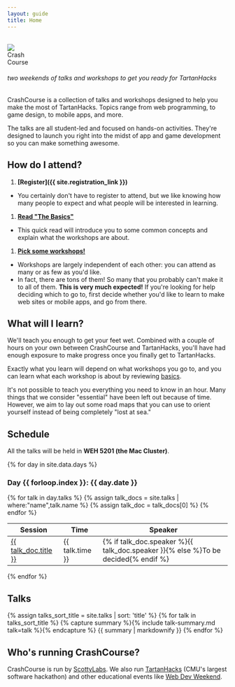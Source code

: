 ```yaml
---
layout: guide
title: Home
---
```


<br>

<div class="hero-logo">
  <img src="{{ site.baseurl }}/assets/img/logo-red.png">
  <div class="hero-title">Crash<br>Course</div>
</div>

###### two weekends of talks and workshops to get you ready for TartanHacks

CrashCourse is a collection of talks and workshops designed to help you make the
most of TartanHacks. Topics range from web programming, to game design, to
mobile apps, and more.

The talks are all student-led and focused on hands-on activities. They're
designed to launch you right into the midst of app and game development so you
can make something awesome.


## How do I attend?

1. __[Register]({{ site.registration_link }})__
  - You certainly don't have to register to attend, but we like knowing how many
    people to expect and what people will be interested in learning.
1. __[Read "The Basics"][basics]__
  - This quick read will introduce you to some common concepts and explain what
    the workshops are about.
1. __[Pick some workshops!](#schedule)__
  - Workshops are largely independent of each other: you can attend as many or
    as few as you'd like.
  - In fact, there are tons of them! So many that you probably can't make it to
    all of them. __This is very much expected!__ If you're looking for help
    deciding which to go to, first decide whether you'd like to learn to make
    web sites or mobile apps, and go from there.


## What will I learn?

We'll teach you enough to get your feet wet. Combined with a couple of hours
on your own between CrashCourse and TartanHacks, you'll have had enough exposure
to make progress once you finally get to TartanHacks.

Exactly what you learn will depend on what workshops you go to, and you can
learn what each workshop is about by reviewing [basics][basics].

It's not possible to teach you everything you need to know in an hour. Many
things that we consider "essential" have been left out because of time. However,
we aim to lay out some road maps that you can use to orient yourself instead of
being completely "lost at sea."


## Schedule

All the talks will be held in __WEH 5201 (the Mac Cluster)__.

{% for day in site.data.days %}
### Day {{ forloop.index }}: {{ day.date }}

<table class="full-width">
  <thead>
    <th>Session</th>
    <th>Time</th>
    <th>Speaker</th>
  </thead>
  <tbody>
  {% for talk in day.talks %}
  {% assign talk_docs = site.talks | where:"name",talk.name %}
  {% assign talk_doc = talk_docs[0] %}
    <tr>
      <td><a href="{{ site.baseurl }}{{ talk_doc.url | remove: 'index.html' }}">{{ talk_doc.title }}</a></td>
      <td>{{ talk.time }}</td>
    <td>{% if talk_doc.speaker %}{{ talk_doc.speaker }}{% else %}To be decided{% endif %}</td>
    </tr>
  {% endfor %}
  </tbody>
</table>
{% endfor %}


## Talks

{% assign talks_sort_title = site.talks | sort: 'title' %}
{% for talk in talks_sort_title %}
  {% capture summary %}{% include talk-summary.md talk=talk %}{% endcapture %}
  {{ summary | markdownify }}
{% endfor %}



## Who's running CrashCourse?

CrashCourse is run by [ScottyLabs](https://scottylabs.org). We also run
[TartanHacks](http://tartanhacks.com/) (CMU's largest software hackathon) and
other educational events like [Web Dev Weekend](https://scottylabs.org/wdw/).


[basics]: basics/
[calendar]: https://calendar.google.com/calendar/embed?src=cmu.scottylabs%40gmail.com&ctz=America/New_York
